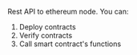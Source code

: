 Rest API to ethereum node.
You can:
1. Deploy contracts
2. Verify contracts
3. Call smart contract's functions
